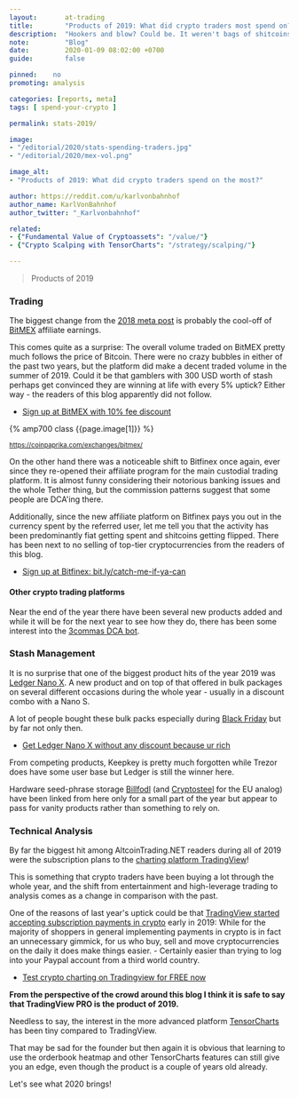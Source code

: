 ```yaml
---
layout:       at-trading
title:        "Products of 2019: What did crypto traders most spend on?"
description:  "Hookers and blow? Could be. It weren't bags of shitcoins though, that's for sure. -- Sharing some insight from tracked links on this blog, just like last year."
note:         "Blog"
date:         2020-01-09 08:02:00 +0700
guide:        false

pinned:    no
promoting: analysis

categories: [reports, meta]
tags: [ spend-your-crypto ]

permalink: stats-2019/

image:
- "/editorial/2020/stats-spending-traders.jpg"
- "/editorial/2020/mex-vol.png"

image_alt:
- "Products of 2019: What did crypto traders spend on the most?"

author: https://reddit.com/u/karlvonbahnhof
author_name: KarlVonBahnhof
author_twitter: "_Karlvonbahnhof"

related:
- {"Fundamental Value of Cryptoassets": "/value/"}
- {"Crypto Scalping with TensorCharts": "/strategy/scalping/"}

---
```


> Products of 2019

### Trading

The biggest change from the [2018 meta post](/stats-2018/) is probably the cool-off of [BitMEX](http://bit.ly/2Muo11z) affiliate earnings.

This comes quite as a surprise: The overall volume traded on BitMEX pretty much follows the price of Bitcoin. There were no crazy bubbles in either of the past two years, but the platform did make a decent traded volume in the summer of 2019. Could it be that gamblers with 300 USD worth of stash perhaps get convinced they are winning at life with every 5% uptick? Either way - the readers of this blog apparently did not follow.

* [Sign up at BitMEX with 10% fee discount](http://bit.ly/2Muo11z)

{% amp700 class {{page.image[1]}} %}

<small>https://coinpaprika.com/exchanges/bitmex/</small>

On the other hand there was a noticeable shift to Bitfinex once again, ever since they re-opened their affiliate program for the main custodial trading platform. It is almost funny considering their notorious banking issues and the whole Tether thing, but the commission patterns suggest that some people are DCA'ing there.

Additionally, since the new affiliate platform on Bitfinex pays you out in the currency spent by the referred user, let me tell you that the activity has been predominantly fiat getting spent and shitcoins getting flipped. There has been next to no selling of top-tier cryptocurrencies from the readers of this blog.

* [Sign up at Bitfinex: bit.ly/catch-me-if-ya-can](http://bit.ly/catch-me-if-ya-can)

#### Other crypto trading platforms

Near the end of the year there have been several new products added and while it will be for the next year to see how they do, there has been some interest into the [3commas DCA bot](http://bit.ly/67676h).

### Stash Management

It is no surprise that one of the biggest product hits of the year 2019 was [Ledger Nano X](http://bit.ly/lnx-2020). A new product and on top of that offered in bulk packages on several different occasions during the whole year - usually in a discount combo with a Nano S.

A lot of people bought these bulk packs especially during [Black Friday](/blacklfriday/) but by far not only then.

* [Get Ledger Nano X without any discount because ur rich](http://bit.ly/lnx-2020)

From competing products, Keepkey is pretty much forgotten while Trezor does have some user base but Ledger is still the winner here.

Hardware seed-phrase storage [Billfodl](http://bit.ly/at-billf-xmas19) (and [Cryptosteel](http://bit.ly/35EAgiq) for the EU analog) have been linked from here only for a small part of the year but appear to pass for vanity products rather than something to rely on.

### Technical Analysis

By far the biggest hit among AltcoinTrading.NET readers during all of 2019 were the subscription plans to the [charting platform TradingView](http://bit.ly/tv-btcusd-2020)!

This is something that crypto traders have been buying a lot through the whole year, and the shift from entertainment and high-leverage trading to analysis comes as a change in comparison with the past.

One of the reasons of last year's uptick could be that [TradingView started accepting subscription payments in crypto](http://bit.ly/39Uy3Th) early in 2019: While for the majority of shoppers in general implementing payments in crypto is in fact an unnecessary gimmick, for us who buy, sell and move cryptocurrencies on the daily it does make things easier. - Certainly easier than trying to log into your Paypal account from a third world country.

* [Test crypto charting on Tradingview for FREE now](http://bit.ly/tv-btcusd-2020)

**From the perspective of the crowd around this blog I think it is safe to say that TradingView PRO is the product of 2019.**

Needless to say, the interest in the more advanced platform [TensorCharts](/tensorcharts/) has been tiny compared to TradingView.

That may be sad for the founder but then again it is obvious that learning to use the orderbook heatmap and other TensorCharts features can still give you an edge, even though the product is a couple of years old already.

Let's see what 2020 brings!
